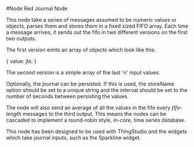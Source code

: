 #Node Red Journal Node

This node take a series of  messages assumed to be numeric values or objects, parses them
and stores them in a fixed sized FIFO array. Each time a message
arrives, it sends out the fifo in two different versions on the first two outputs.

The first version emits an array of objects which look like this:

{
	value: <inputValue>
	jts: <javascript timestamp in milliseconds>
}

The second version is a simple array of the last 'n' input values.

Optionally, the journal can be persisted. If this is used, the storeName option
should be set to a unique string and the interval should be set to the number
of seconds between persisting the values.

The node will also send an average of all the values in the fifo every _fifo-length_ messages 
to the third output. This means the nodes can be cascaded to implement
a round-robin style, in-core, time series database.

This node has been designed to be used with ThingStudio and the widgets which
take journal inputs, such as the Sparkline widget.
